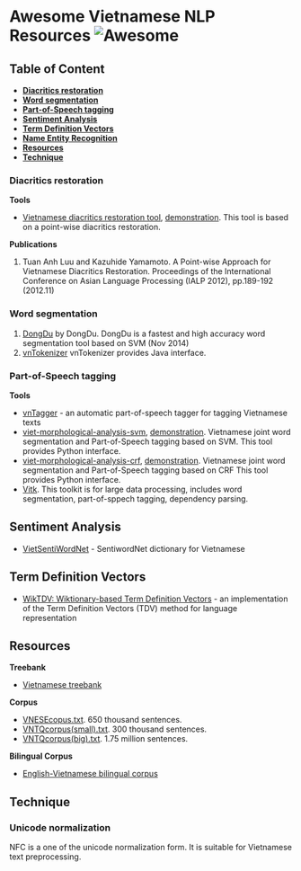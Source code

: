 # Awesome Vietnamese NLP Resources ![Awesome](https://cdn.rawgit.com/sindresorhus/awesome/d7305f38d29fed78fa85652e3a63e154dd8e8829/media/badge.svg)

## Table of Content

* [**Diacritics restoration**](#diacritics-restoration)
* [**Word segmentation**](#word-segmentation)
* [**Part-of-Speech tagging**](#part-of-speech-tagging)
* [**Sentiment Analysis**](#sentiment-analysis)
* [**Term Definition Vectors**](#term-definition-vectors)
* [**Name Entity Recognition**](#name-entity-recognition)
* [**Resources**](#resources)
* [**Technique**](#technique)

### Diacritics restoration

**Tools**

* [Vietnamese diacritics restoration tool](https://github.com/kanjirz50/restore-tonemark), [demonstration](http://160.16.58.116/vietnamese/tone). This tool is based on a point-wise diacritics restoration.

**Publications**

1. Tuan Anh Luu and Kazuhide Yamamoto. A Point-wise Approach for Vietnamese Diacritics Restoration. Proceedings of the International Conference on Asian Language Processing (IALP 2012), pp.189-192 (2012.11)

### Word segmentation

1. [DongDu](https://github.com/rockkhuya/DongDu) by DongDu. DongDu is a fastest and high accuracy word segmentation tool based on SVM (Nov 2014)
2. [vnTokenizer](http://vlsp.hpda.vn:8080/demo/?page=resources) vnTokenizer provides Java interface.

### Part-of-Speech tagging

**Tools**

* [vnTagger](http://vlsp.hpda.vn:8080/demo/?page=resources) - an automatic part-of-speech tagger for tagging Vietnamese texts
* [viet-morphological-analysis-svm](https://github.com/kanjirz50/viet-morphological-analysis-svm), [demonstration](http://160.16.58.116/vietnamese/morph). Vietnamese joint word segmentation and Part-of-Speech tagging based on SVM. This tool provides Python interface.
* [viet-morphological-analysis-crf](https://github.com/kanjirz50/viet-morphological-analysis-crf), [demonstration](http://160.16.58.116/vietnamese/morph_crf). Vietnamese joint word segmentation and Part-of-Speech tagging based on CRF This tool provides Python interface.
* [Vitk](https://github.com/phuonglh/vn.vitk). This toolkit is for large data processing, includes word segmentation, part-of-sppech tagging, dependency parsing.


## Sentiment Analysis

* [VietSentiWordNet](https://github.com/magizbox/underthesea/wiki/VietSentiWordNet) - SentiwordNet dictionary for Vietnamese

## Term Definition Vectors

* [WikTDV: Wiktionary-based Term Definition Vectors](https://github.com/dscarvalho/tdv) - an implementation of the Term Definition Vectors (TDV) method for language representation

## Resources

**Treebank**

* [Vietnamese treebank](http://vlsp.hpda.vn:8080/demo/?page=resources)

**Corpus**

* [VNESEcopus.txt](http://vlsp.hpda.vn:8080/demo/?page=resources). 650 thousand sentences.
* [VNTQcorpus(small).txt](http://viet.jnlp.org/download-du-lieu-tu-vung-corpus). 300 thousand sentences.
* [VNTQcorpus(big).txt](http://viet.jnlp.org/download-du-lieu-tu-vung-corpus). 1.75 million sentences.

**Bilingual Corpus**

* [English-Vietnamese bilingual corpus](http://vlsp.hpda.vn:8080/demo/?page=resources)


## Technique

### Unicode normalization
NFC is a one of the unicode normalization form.
It is suitable for Vietnamese text preprocessing.